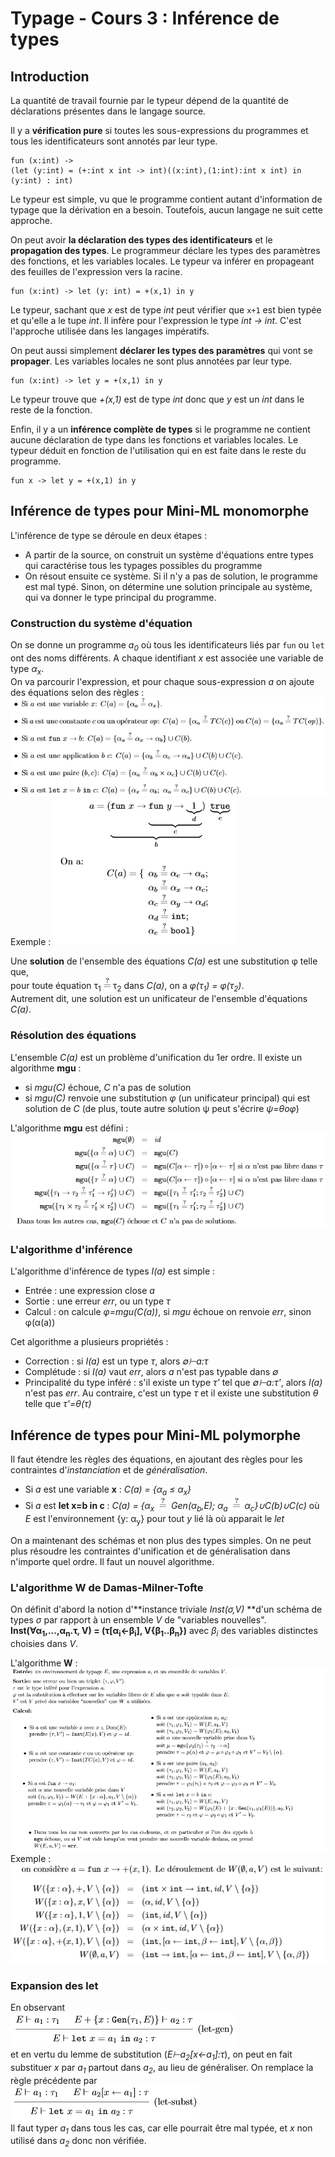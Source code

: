 # Typage - Cours 3 : Inférence de types

## Introduction

La quantité de travail fournie par le typeur dépend de la quantité de
déclarations présentes dans le langage source.  

Il y a **vérification pure** si toutes les sous-expressions du programmes et
tous les identificateurs sont annotés par leur type.
```
fun (x:int) ->
(let (y:int) = (+:int x int -> int)((x:int),(1:int):int x int) in (y:int) : int)
```
Le typeur est simple, vu que le programme contient autant d'information de
typage que la dérivation en a besoin. Toutefois, aucun langage ne suit cette
approche.  

On peut avoir **la déclaration des types des identificateurs** et le
**propagation des types**. Le programmeur déclare les types des paramètres des
fonctions, et les variables locales. Le typeur va inférer en propageant des
feuilles de l'expression vers la racine.
```
fun (x:int) -> let (y: int) = +(x,1) in y
```
Le typeur, sachant que *x* est de type *int* peut vérifier que ```x+1``` est
bien typée et qu'elle a le tupe *int*. Il infère pour l'expression le type
*int -> int*. C'est l'approche utilisée dans les langages impératifs.  

On peut aussi simplement **déclarer les types des paramètres** qui vont se
**propager**. Les variables locales ne sont plus annotées par leur type.  
```
fun (x:int) -> let y = +(x,1) in y
```
Le typeur trouve que *+(x,1)* est de type *int* donc que *y* est un *int* dans
le reste de la fonction.  

Enfin, il y a un **inférence complète de types** si le programme ne contient
aucune déclaration de type dans les fonctions et variables locales. Le typeur
déduit en fonction de l'utilisation qui en est faite dans le reste du
programme.
```
fun x -> let y = +(x,1) in y
```

## Inférence de types pour Mini-ML monomorphe

L'inférence de type se déroule en deux étapes :

* A partir de la source, on construit un système d'équations entre types qui
caractérise tous les typages possibles du programme
* On résout ensuite ce système. Si il n'y a pas de solution, le programme est
mal typé. Sinon, on détermine une solution principale au système, qui va donner
le type principal du programme.

### Construction du système d'équation

On se donne un programme *a<sub>0</sub>* où tous les identificateurs liés
par ```fun``` ou ```let``` ont des noms différents. A chaque identifiant *x* est
associée une variable de type *α<sub>x</sub>*.  
On va parcourir l'expression, et pour chaque sous-expression *a* on ajoute des
équations selon des règles :
![p29](img/cours3/3_1.png)  
Exemple :
![p29](img/cours3/3_2.png)

Une **solution** de l'ensemble des équations *C(a)* est une substitution φ telle que,  
pour toute équation τ<sub>1</sub>![=?](img/iseq.png)τ<sub>2</sub> dans
*C(a)*, on a *φ(τ<sub>1</sub>) = φ(τ<sub>2</sub>)*.  
Autrement dit, une solution est un unificateur de l'ensemble d'équations
*C(a)*.

### Résolution des équations

L'ensemble *C(a)* est un problème d'unification du 1er ordre. Il existe un
algorithme **mgu** :

* si *mgu(C)* échoue, *C* n'a pas de solution
* si *mgu(C)* renvoie une substitution *φ* (un unificateur principal) qui est
solution de *C* (de plus, toute autre solution ψ peut s'écrire *ψ=θoφ*)

L'algorithme **mgu** est défini :  
![p31](img/cours3/3_3.png)  

### L'algorithme d'inférence

L'algorithme d'inférence de types *I(a)* est simple :

* Entrée : une expression close *a*
* Sortie : une erreur *err*, ou un type *τ*
* Calcul : on calcule *φ=mgu(C(a))*, si *mgu* échoue on renvoie *err*,
sinon φ(α(a))

Cet algorithme a plusieurs propriétés :

* Correction : si *I(a)* est un type *τ*, alors *∅⊢a:τ*
* Complétude : si *I(a)* vaut *err*, alors *a* n'est pas typable dans *∅*
* Principalité du type inféré : s'il existe un type *τ'* tel que *∅⊢a:τ'*,
alors *I(a)* n'est pas *err*. Au contraire, c'est un type *τ* et il existe
une substitution *θ* telle que *τ'=θ(τ)*

## Inférence de types pour Mini-ML polymorphe

Il faut étendre les règles des équations, en ajoutant des règles pour les
contraintes d'*instanciation* et de *généralisation*.

* Si *a* est une variable **x** : *C(a) = {α<sub>a</sub> ≤ α<sub>x</sub>}*
* Si *a* est **let x=b in c** :
*C(a) = {α<sub>x</sub> ![=?](img/iseq.png) Gen(α<sub>b</sub>,E);
  α<sub>a</sub> ![=?](img/iseq.png) α<sub>c</sub>}∪C(b)∪C(c)* où *E* est
  l'environnement {y: α<sub>y</sub>} pour tout *y* lié là où apparait le *let*

On a maintenant des schémas et non plus des types simples. On ne peut plus
résoudre les contraintes d'unification et de généralisation dans n'importe quel
ordre. Il faut un nouvel algorithme.

### L'algorithme W de Damas-Milner-Tofte

On définit d'abord la notion d'**instance triviale *Inst(σ,V)* **d'un schéma de
types *σ* par rapport à un ensemble *V* de "variables nouvelles".  
**Inst(∀α<sub>1</sub>,...,α<sub>n</sub>.τ, V)
= (τ[α<sub>i</sub>←β<sub>i</sub>], V\{β<sub>1</sub>..β<sub>n</sub>})**
avec *β<sub>i</sub>* des variables distinctes choisies dans *V*.

L'algorithme **W** :  
![p33-34](img/cours3/3_4.png)  
Exemple :  
![p34](img/cours3/3_5.png)

### Expansion des let

En observant  
![p38](img/cours3/3_6.png)  
et en vertu du lemme de substitution (*E⊢a<sub>2</sub>[x←a<sub>1</sub>]:τ*),
on peut en fait substituer *x* par *a<sub>1</sub>* partout dans
*a<sub>2</sub>*, au lieu de généraliser. On remplace la règle précédente par  
![p38](img/cours3/3_7.png)  
Il faut typer *a<sub>1</sub>* dans tous les cas, car elle pourrait être mal
typée, et *x* non utilisé dans *a<sub>2</sub>* donc non vérifiée.  

